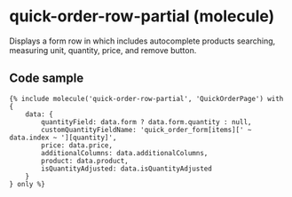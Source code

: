 # quick-order-row-partial (molecule)

Displays a form row in which includes autocomplete products searching, measuring unit, quantity, price, and remove button.

## Code sample 

```
{% include molecule('quick-order-row-partial', 'QuickOrderPage') with {
    data: {
        quantityField: data.form ? data.form.quantity : null,
        customQuantityFieldName: 'quick_order_form[items][' ~ data.index ~ '][quantity]',
        price: data.price,
        additionalColumns: data.additionalColumns,
        product: data.product,
        isQuantityAdjusted: data.isQuantityAdjusted
    }
} only %}
```
